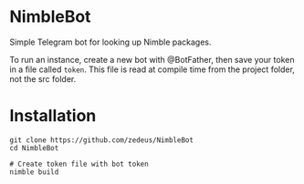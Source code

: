 # NimbleBot

Simple Telegram bot for looking up Nimble packages.

To run an instance, create a new bot with @BotFather, then save your token in a
file called `token`. This file is read at compile time from the project folder,
not the src folder.

# Installation

```shell
git clone https://github.com/zedeus/NimbleBot
cd NimbleBot

# Create token file with bot token
nimble build
```
